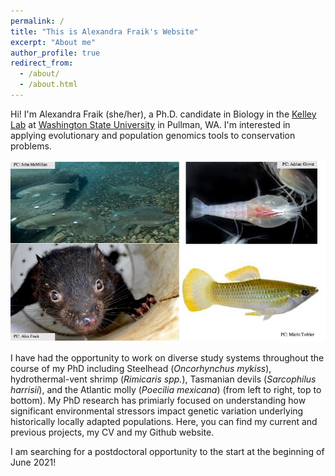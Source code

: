 ```yaml
---
permalink: /
title: "This is Alexandra Fraik's Website"
excerpt: "About me"
author_profile: true
redirect_from: 
  - /about/
  - /about.html
---
```


Hi! I'm Alexandra Fraik (she/her), a Ph.D. candidate in Biology in the 
[Kelley Lab](https://labs.wsu.edu/genomes/) at [Washington State University](www.wsu.edu) in Pullman, WA. 
I'm interested in applying evolutionary and population genomics tools to conservation problems. 

![this is an image of my study systems](images/Study_Systems.jpg)

I have had the opportunity to work on diverse study systems throughout the course of my PhD including Steelhead (<i>Oncorhynchus mykiss</i>), hydrothermal-vent shrimp (<i>Rimicaris spp.</i>), Tasmanian devils (<i>Sarcophilus harrisii</i>), and the Atlantic molly (<i>Poecilia mexicana</i>) (from left to right, top to bottom). My PhD research has primiarly focused on understanding how significant environmental stressors impact genetic variation underlying historically locally adapted populations. Here, you can find my current and previous projects, my CV and my Github website.

I am searching for a postdoctoral opportunity to the start at the beginning of June 2021!
